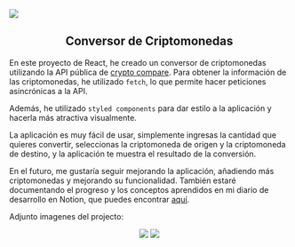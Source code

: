 <img src="https://media.licdn.com/dms/image/D4D16AQH25-XOqtNqdw/profile-displaybackgroundimage-shrink_350_1400/0/1674605075018?e=1682553600&v=beta&t=TNnw0RWEzWxbOiMtQRaWr1W8Z4XI15oyyJBzzCIGgzc"/>

<div align="center"> 
 <h2> Conversor de Criptomonedas </h2>
</div>

En este proyecto de React, he creado un conversor de criptomonedas utilizando la API pública de [crypto compare](https://min-api.cryptocompare.com/). Para obtener la información de las criptomonedas, he utilizado `fetch`, lo que permite hacer peticiones asincrónicas a la API.

Además, he utilizado `styled components` para dar estilo a la aplicación y hacerla más atractiva visualmente.

La aplicación es muy fácil de usar, simplemente ingresas la cantidad que quieres convertir, seleccionas la criptomoneda de origen y la criptomoneda de destino, y la aplicación te muestra el resultado de la conversión.

En el futuro, me gustaría seguir mejorando la aplicación, añadiendo más criptomonedas y mejorando su funcionalidad. También estaré documentando el progreso y los conceptos aprendidos en mi diario de desarrollo en Notion, que puedes encontrar [aquí](https://political-thing-0ef.notion.site/cotizador-criptomonedas-e26d3bbbe81d401db7f26f8e1c7b1f81).

Adjunto imagenes del projecto: 

<div align="center"> 

<img src="https://i.ibb.co/QHHYKZ1/Captura-desde-2023-03-06-19-27-06.png"/>
<img src="https://i.ibb.co/fGyVr0h/Captura-desde-2023-03-06-19-27-24.png"/>

 </div>
